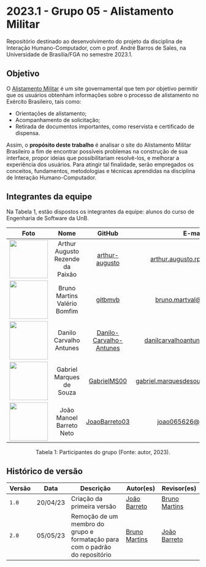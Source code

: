 # 2023.1 - Grupo 05 - Alistamento Militar
Repositório destinado ao desenvolvimento do projeto da disciplina de Interação Humano-Computador, com o prof. André Barros de Sales, na Universidade de Brasília/FGA no semestre 2023.1.  

## Objetivo
O [Alistamento Militar](https://alistamento.eb.mil.br/) é um site governamental que tem por objetivo permitir que os usuários obtenham informações sobre o processo de alistamento no Exército Brasileiro, tais como:

- Orientações de alistamento;
- Acompanhamento de solicitação;
- Retirada de documentos importantes, como reservista e certificado de dispensa.

Assim, o **propósito deste trabalho** é analisar o site do Alistamento Militar Brasileiro a fim de encontrar possíveis problemas na construção de sua interface, propor ideias que possibilitariam resolvê-los, e melhorar a experiência dos usuários. Para atingir tal finalidade, serão empregados os conceitos, fundamentos, metodologias e técnicas aprendidas na disciplina de Interação Humano-Computador.

## Integrantes da equipe
Na Tabela 1, estão dispostos os integrantes da equipe: alunos do curso de Engenharia de Software da UnB.

<center>

|Foto | Nome| GitHub| E-mail| 
|:-----:|:-----:|:-----:|:-----:|
| <img width='100' src='https://avatars.githubusercontent.com/u/59586312?v=4'> | Arthur Augusto Rezende da Paixão | [arthur-augusto](https://github.com/arthur-augusto) | arthur.augusto.rp@gmail.com |
| <img width='100' src='https://avatars.githubusercontent.com/u/30751876?v=4'> | Bruno Martins Valério Bomfim | [gitbmvb](https://github.com/gitbmvb) | bruno.martval@gmail.com |
| <img width='100' src='https://avatars.githubusercontent.com/u/89037034?v=4'> | Danilo Carvalho Antunes | [Danilo-Carvalho-Antunes](https://github.com/Danilo-Carvalho-Antunes) | danilcarvalhoantunes@gmail.com
| <img width='100' src='https://avatars.githubusercontent.com/u/88348513?v=4'> | Gabriel Marques de Souza | [GabrielMS00](https://github.com/GabrielMS00) | gabriel.marquesdesouza02@gmail.com |
| <img width='100' src='https://avatars.githubusercontent.com/u/108282056?v=4'> | João Manoel Barreto Neto | [JoaoBarreto03](https://github.com/JoaoBarreto03)| joao065626@gmail.com |

</center>

<div style="text-align: center">
Tabela 1: Participantes do grupo (Fonte: autor, 2023).
</div>

## Histórico de versão
| Versão | Data | Descrição | Autor(es) | Revisor(es) |
| --- | --- | --- | --- | --- |
|  `1.0`   | 20/04/23 | Criação da primeira versão | [João Barreto](https://github.com/JoaoBarreto03) | [Bruno Martins](https://github.com/gitbmvb) |
|  `2.0`   | 05/05/23 | Remoção de um membro do grupo e formatação para com o padrão do repositório | [Bruno Martins](https://github.com/gitbmvb) | [João Barreto](https://github.com/JoaoBarreto03)
